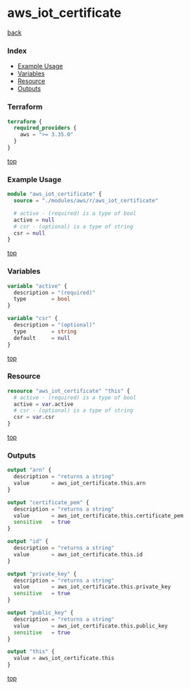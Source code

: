# aws_iot_certificate

[back](../aws.md)

### Index

- [Example Usage](#example-usage)
- [Variables](#variables)
- [Resource](#resource)
- [Outputs](#outputs)

### Terraform

```terraform
terraform {
  required_providers {
    aws = ">= 3.35.0"
  }
}
```

[top](#index)

### Example Usage

```terraform
module "aws_iot_certificate" {
  source = "./modules/aws/r/aws_iot_certificate"

  # active - (required) is a type of bool
  active = null
  # csr - (optional) is a type of string
  csr = null
}
```

[top](#index)

### Variables

```terraform
variable "active" {
  description = "(required)"
  type        = bool
}

variable "csr" {
  description = "(optional)"
  type        = string
  default     = null
}
```

[top](#index)

### Resource

```terraform
resource "aws_iot_certificate" "this" {
  # active - (required) is a type of bool
  active = var.active
  # csr - (optional) is a type of string
  csr = var.csr
}
```

[top](#index)

### Outputs

```terraform
output "arn" {
  description = "returns a string"
  value       = aws_iot_certificate.this.arn
}

output "certificate_pem" {
  description = "returns a string"
  value       = aws_iot_certificate.this.certificate_pem
  sensitive   = true
}

output "id" {
  description = "returns a string"
  value       = aws_iot_certificate.this.id
}

output "private_key" {
  description = "returns a string"
  value       = aws_iot_certificate.this.private_key
  sensitive   = true
}

output "public_key" {
  description = "returns a string"
  value       = aws_iot_certificate.this.public_key
  sensitive   = true
}

output "this" {
  value = aws_iot_certificate.this
}
```

[top](#index)